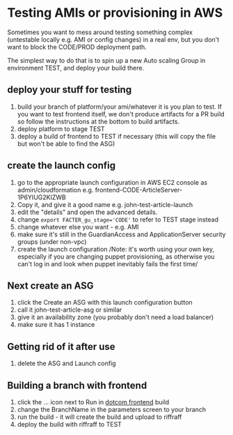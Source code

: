 # Testing AMIs or provisioning in AWS

Sometimes you want to mess around testing something complex (untestable locally e.g. AMI or config changes) in a real env, but you don't want to block the CODE/PROD deployment path.

The simplest way to do that is to spin up a new Auto scaling Group in environment TEST, and deploy your build there.

## deploy your stuff for testing
1. build your branch of platform/your ami/whatever it is you plan to test.  If you want to test frontend itself, we don't produce artifacts for a PR build so follow the instructions at the bottom to build artifacts.
1. deploy platform to stage TEST
1. deploy a build of frontend to TEST if necessary (this will copy the file but won't be able to find the ASG)

## create the launch config
1. go to the appropriate launch configuration in AWS EC2 console as admin/cloudformation e.g. frontend-CODE-ArticleServer-1P6YIUG2KIZWB
1. Copy it, and give it a good name e.g. john-test-article-launch
1. edit the "details" and open the advanced details.
1. change `export FACTER_gu_stage='CODE'` to refer to TEST stage instead
1. change whatever else you want - e.g. AMI
1. make sure it's still in the GuardianAccess and ApplicationServer security groups (under non-vpc)
1. create the launch configuration /Note: it's worth using your own key, especially if you are changing puppet provisioning, as otherwise you can't log in and look when puppet inevitably fails the first time/

## Next create an ASG
1. click the Create an ASG with this launch configuration button
1. call it john-test-article-asg or similar
1. give it an availability zone (you probably don't need a load balancer)
1. make sure it has 1 instance

## Getting rid of it after use
1. delete the ASG and Launch config

## Building a branch with frontend
1. click the ... icon next to Run in [dotcom frontend](https://teamcity.gutools.co.uk/viewType.html?buildTypeId=dotcom_master) build
1. change the BranchName in the parameters screen to your branch
1. run the build - it will create the build and upload to riffraff
1. deploy the build with riffraff to TEST

